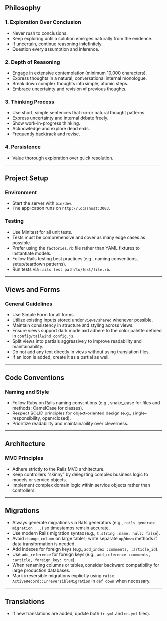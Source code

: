 ## Philosophy

### 1. Exploration Over Conclusion

* Never rush to conclusions.
* Keep exploring until a solution emerges naturally from the evidence.
* If uncertain, continue reasoning indefinitely.
* Question every assumption and inference.

### 2. Depth of Reasoning

* Engage in extensive contemplation (minimum 10,000 characters).
* Express thoughts in a natural, conversational internal monologue.
* Break down complex thoughts into simple, atomic steps.
* Embrace uncertainty and revision of previous thoughts.

### 3. Thinking Process

* Use short, simple sentences that mirror natural thought patterns.
* Express uncertainty and internal debate freely.
* Show work-in-progress thinking.
* Acknowledge and explore dead ends.
* Frequently backtrack and revise.

### 4. Persistence

* Value thorough exploration over quick resolution.

---

## Project Setup

### Environment

* Start the server with `bin/dev`.
* The application runs on `http://localhost:3003`.

### Testing

* Use Minitest for all unit tests.
* Tests must be comprehensive and cover as many edge cases as possible.
* Prefer using the `factories.rb` file rather than YAML fixtures to instantiate models.
* Follow Rails testing best practices (e.g., naming conventions, setup/teardown patterns).
* Run tests via `rails test path/to/test/file.rb`.

---

## Views and Forms

### General Guidelines

* Use Simple Form for all forms.
* Utilize existing inputs stored under `views/shared` whenever possible.
* Maintain consistency in structure and styling across views.
* Ensure views support dark mode and adhere to the color palette defined in `config/tailwind.config.js`.
* Split views into partials aggressively to improve readability and maintainability.
* Do not add any text directly in views without using translation files.
* If an icon is added, create it as a partial as well.

---

## Code Conventions

### Naming and Style

* Follow Ruby on Rails naming conventions (e.g., snake\_case for files and methods; CamelCase for classes).
* Respect SOLID principles for object-oriented design (e.g., single-responsibility, open/closed).
* Prioritize readability and maintainability over cleverness.

---

## Architecture

### MVC Principles

* Adhere strictly to the Rails MVC architecture.
* Keep controllers “skinny” by delegating complex business logic to models or service objects.
* Implement complex domain logic within service objects rather than controllers.

---

## Migrations

* Always generate migrations via Rails generators (e.g., `rails generate migration ...`) so timestamps remain accurate.
* Use modern Rails migration syntax (e.g., `t.string :name, null: false`).
* Avoid `change_column` on large tables; write separate `up`/`down` methods if data transformation is needed.
* Add indexes for foreign keys (e.g., `add_index :comments, :article_id`).
* Use `add_reference` for foreign keys (e.g., `add_reference :comments, :article, foreign_key: true`).
* When renaming columns or tables, consider backward compatibility for large production databases.
* Mark irreversible migrations explicitly using `raise ActiveRecord::IrreversibleMigration` in `def down` when necessary.

---

## Translations

* If new translations are added, update both `fr.yml` and `en.yml` files).
